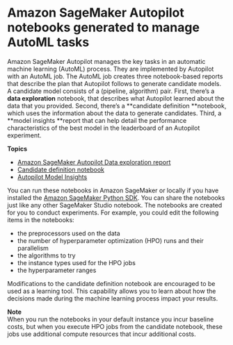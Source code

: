 # Amazon SageMaker Autopilot notebooks generated to manage AutoML tasks<a name="autopilot-automate-model-development-notebook-output"></a>

Amazon SageMaker Autopilot manages the key tasks in an automatic machine learning \(AutoML\) process\. They are implemented by Autopilot with an AutoML job\. The AutoML job creates three notebook\-based reports that describe the plan that Autopilot follows to generate candidate models\. A candidate model consists of a \(pipeline, algorithm\) pair\. First, there’s a **data exploration** notebook, that describes what Autopilot learned about the data that you provided\. Second, there’s a **candidate definition **notebook, which uses the information about the data to generate candidates\. Third, a **model insights **report that can help detail the performance characteristics of the best model in the leaderboard of an Autopilot experiment\.

**Topics**
+ [Amazon SageMaker Autopilot Data exploration report](autopilot-data-exploration-report.md)
+ [Candidate definition notebook](autopilot-candidate-generation-notebook.md)
+ [Autopilot Model Insights](autopilot-model-insights.md)

You can run these notebooks in Amazon SageMaker or locally if you have installed the [Amazon SageMaker Python SDK](https://sagemaker.readthedocs.io)\. You can share the notebooks just like any other SageMaker Studio notebook\. The notebooks are created for you to conduct experiments\. For example, you could edit the following items in the notebooks:
+ the preprocessors used on the data 
+ the number of hyperparameter optimization \(HPO\) runs and their parallelism
+ the algorithms to try
+ the instance types used for the HPO jobs
+ the hyperparameter ranges

Modifications to the candidate definition notebook are encouraged to be used as a learning tool\. This capability allows you to learn about how the decisions made during the machine learning process impact your results\. 

**Note**  
When you run the notebooks in your default instance you incur baseline costs, but when you execute HPO jobs from the candidate notebook, these jobs use additional compute resources that incur additional costs\. 